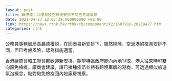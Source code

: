 ```yaml
---
layout: post
title: 聶德權：回港易陸空檢測安排不同已考慮風險
date: 2021-04-27 12:07:39.000000000 +08:00
link: https://news.rthk.hk/rthk/ch/component/k2/1587918-20210427.htm
categories: rthk
---
```


公務員事務局局長聶德權說，在回港易新安排下，雖然經陸、空返港的檢測安排不同，但已考慮風險，認為措施適當。

香港廠商會和工聯會都歡迎新安排，期望特區政府能向內地爭取，港人往來時可雙向豁免檢疫。廠商會建議，讓已接種疫苗並持有跨境車牌的港商，可透過類似旅遊氣泡概念，點對點免檢疫回內地廠房視察。

